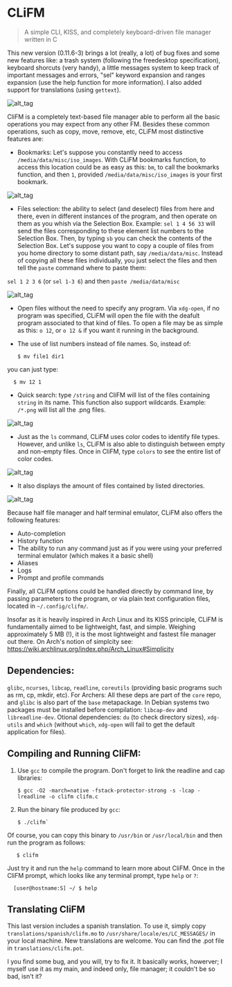 # CLiFM
> A simple CLI, KISS, and completely keyboard-driven file manager written in C

This new version (0.11.6-3) brings a lot (really, a lot) of bug fixes and some new features like: a trash system (following the freedesktop specification), keyboard shorcuts (very handy), a little messages system to keep track of important messages and errors, "sel" keyword expansion and ranges expansion (use the help function for more information). I also added support for translations (using `gettext`).

![alt_tag](https://github.com/leo-arch/clifm/blob/master/images/clifm.png)

CliFM is a completely text-based file manager able to perform all the basic operations you may expect from any other FM. Besides these common operations, such as copy, move, remove, etc, CLiFM most distinctive features are:

* Bookmarks: Let's suppose you constantly need to access `/media/data/misc/iso_images`. With CLiFM bookmarks function, to access this location could be as easy as this: `bm`, to call the bookmarks function, and then `1`, provided `/media/data/misc/iso_images` is your first bookmark.

![alt_tag](https://github.com/leo-arch/clifm/blob/master/images/bookmarks.png)

* Files selection: the ability to select (and deselect) files from here and there, even in different instances of the program, and then operate on them as you whish via the Selection Box. Example: `sel 1 4 56 33` will send the files corresponding to these element list numbers to the Selection Box. Then, by typing `sb` you can check the contents of the Selection Box. Let's suppose you want to copy a couple of files from you home directory to some distant path, say `/media/data/misc`. Instead of copying all these files individually, you just select the files and then tell the `paste` command where to paste them:
 
`sel 1 2 3 6` (or `sel 1-3 6`) and then `paste /media/data/misc`

![alt_tag](https://github.com/leo-arch/clifm/blob/master/images/sel_box.png)
 
 * Open files without the need to specify any program. Via `xdg-open`, if no program was specified, CLiFM will open the file with the deafult program associated to that kind of files. To open a file may be as simple as this: `o 12`, or `o 12 &` if you want it
running in the background.
* The use of list numbers instead of file names. So, instead of:

      $ mv file1 dir1

you can just type:

      $ mv 12 1 

* Quick search: type `/string` and CliFM will list of the files containing `string` in its name. This function also support wildcards. Example: `/*.png` will list all the .png files.

![alt_tag](https://github.com/leo-arch/clifm/blob/master/images/quick_search.png)

* Just as the `ls` command, CLiFM uses color codes to identify file types. However, and unlike `ls`, CLiFM is also able to distinguish between empty and non-empty files. Once in CliFM, type `colors` to see the entire list of color codes.

![alt_tag](https://github.com/leo-arch/clifm/blob/master/images/colors.png)

* It also displays the amount of files contained by listed directories.

![alt_tag](https://github.com/leo-arch/clifm/blob/master/images/dirs.png)

Because half file manager and half terminal emulator, CLiFM also offers the following features:

* Auto-completion
* History function
* The ability to run any command just as if you were using your preferred terminal emulator (which makes it a basic shell)
* Aliases
* Logs
* Prompt and profile commands

Finally, all CLiFM options could be handled directly by command line, by passing parameters to the program, or via plain
text configuration files, located in `~/.config/clifm/`.

Insofar as it is heavily inspired in Arch Linux and its KISS principle, CLiFM is fundamentally aimed to be lightweight, fast, and simple. Weighing approximately 5 MB (!), it is the most lightweight and fastest file manager out there. 
On Arch's notion of simplcity see: https://wiki.archlinux.org/index.php/Arch_Linux#Simplicity

## Dependencies:

`glibc`, `ncurses`, `libcap`, `readline`, `coreutils` (providing basic programs such as rm, cp, mkdir, etc). For Archers: All these deps are part of the `core` repo, and `glibc` is also part of the `base` metapackage. In Debian systems two packages must be installed before compilation: `libcap-dev` and `libreadline-dev`. Otional dependencies: `du` (to check directory sizes), `xdg-utils` and `which` (without `which`, `xdg-open` will fail to get the default application for files).

## Compiling and Running CliFM:

1. Use `gcc` to compile the program. Don't forget to link the readline and cap libraries: 

       $ gcc -O2 -march=native -fstack-protector-strong -s -lcap -lreadline -o clifm clifm.c

2. Run the binary file produced by `gcc`:

       $ ./clifm`

Of course, you can copy this binary to `/usr/bin` or `/usr/local/bin` and then run the program as follows:

       $ clifm

Just try it and run the `help` command to learn more about CliFM. Once in the CliFM prompt, which looks like any terminal prompt, type `help` or `?`:

      [user@hostname:S] ~/ $ help

## Translating CliFM

This last version includes a spanish translation. To use it, simply copy `translations/spanish/clifm.mo` to
 `/usr/share/locale/es/LC_MESSAGES/` in your local machine. New translations are welcome. You can find the .pot file in `translations/clifm.pot`.
 
I you find some bug, and you will, try to fix it. It basically works, howerver; I myself use it as my main, and indeed only, file manager; it couldn't be so bad, isn't it?

